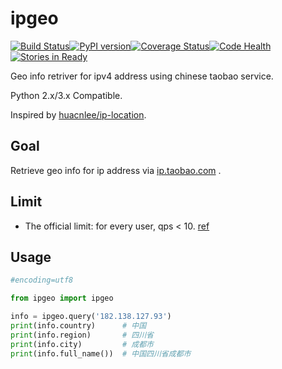 ipgeo
===========
[![Build Status](https://travis-ci.org/NEtOrnANtHeR/ipgeo.svg?branch=master)](https://travis-ci.org/NEtOrnANtHeR/ipgeo)[![PyPI version](https://badge.fury.io/py/ipgeo.svg)](http://badge.fury.io/py/ipgeo)[![Coverage Status](https://coveralls.io/repos/NEtOrnANtHeR/ipgeo/badge.svg)](https://coveralls.io/r/NEtOrnANtHeR/ipgeo)[![Code Health](https://landscape.io/github/NEtOrnANtHeR/ipgeo/master/landscape.svg?style=flat)](https://landscape.io/github/NEtOrnANtHeR/ipgeo/master)
[![Stories in Ready](https://badge.waffle.io/NEtOrnANtHeR/ipgeo.svg?label=ready&title=Ready)](http://waffle.io/NEtOrnANtHeR/ipgeo)


Geo info retriver for ipv4 address using chinese taobao service.

Python 2.x/3.x Compatible.

Inspired by [huacnlee/ip-location](https://github.com/huacnlee/ip-location).

## Goal

Retrieve geo info for ip address via [ip.taobao.com](http://ip.taobao.com) .

## Limit

* The official limit: for every user, qps < 10. [ref](http://ip.taobao.com/restrictions.php)

## Usage

```python
#encoding=utf8

from ipgeo import ipgeo

info = ipgeo.query('182.138.127.93')
print(info.country)      # 中国
print(info.region)       # 四川省
print(info.city)         # 成都市
print(info.full_name())  # 中国四川省成都市
```
